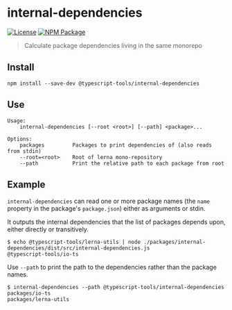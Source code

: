 # internal-dependencies
[![License][]](https://opensource.org/licenses/ISC)
[![NPM Package][]](https://npmjs.org/package/@typescript-tools/internal-dependencies)

[License]: https://img.shields.io/badge/License-ISC-blue.svg
[NPM Package]: https://img.shields.io/npm/v/@typescript-tools/internal-dependencies.svg

> Calculate package dependencies living in the same monorepo

## Install

``` shell
npm install --save-dev @typescript-tools/internal-dependencies
```

## Use

``` shell
Usage:
    internal-dependencies [--root <root>] [--path] <package>...

Options:
    packages         Packages to print dependencies of (also reads from stdin)
    --root=<root>    Root of lerna mono-repository
    --path           Print the relative path to each package from root
```

## Example

`internal-dependencies` can read one or more package names (the `name`
property in the package's `package.json`) either as arguments or stdin.

It outputs the internal dependencies that the list of packages depends
upon, either directly or transitively.

``` shell
$ echo @typescript-tools/lerna-utils | node ./packages/internal-dependencies/dist/src/internal-dependencies.js
@typescript-tools/io-ts
```

Use `--path` to print the path to the dependencies rather than the
package names.

``` shell
$ internal-dependencies --path @typescript-tools/internal-dependencies
packages/io-ts
packages/lerna-utils
```
